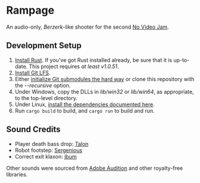 # Rampage

An audio-only, _Berzerk_-like shooter for the second [No Video Jam](https://itch.io/jam/no-video-jam-2).

## Development Setup

1. [Install Rust](https://rustup.rs). If you've got Rust installed already, be sure that it is up-to-date. This project requires _at least v1.0.51_.
2. [Install Git LFS](https://git-lfs.github.com/).
3. Either [initialize Git submodules the hard way](https://git-scm.com/book/en/v2/Git-Tools-Submodules) or clone this repository with the _--recursive_ option.
4. Under Windows, copy the DLLs in _lib/win32_ or _lib/win64_, as appropriate, to the top-level directory.
5. Under Linux, [install the dependencies documented here](https://github.com/bevyengine/bevy/blob/main/docs/linux_dependencies.md).
6. Run `cargo build` to build, and `cargo run` to build and run.

## Sound Credits

* Player death bass drop: [Talon](https://www.iamtalon.me)
* Robot footstep: [Sergenious](https://freesound.org/people/Sergenious/sounds/55846/)
* Correct exit klaxon: [jbum](https://freesound.org/people/jbum/sounds/32088/)

Other sounds were sourced from [Adobe Audition](https://www.adobe.com/products/audition/offers/AdobeAuditionDLCSFX.html) and other royalty-free libraries.